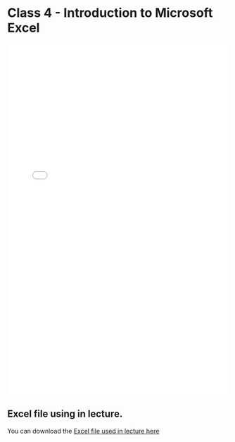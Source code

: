 # Class 4 - Introduction to Microsoft Excel

<iframe src="../data_530_excel_intro_lecture4.pdf" width="100%" height="800px" frameBorder="0"> </iframe>

## Excel file using in lecture.

You can download the [Excel file used in lecture here](https://github.com/ubco-mds-2021/data530/raw/main/sales.xlsx)